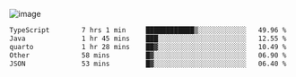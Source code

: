 ![image](https://github-profile-trophy.vercel.app/?username=CMOISDEAD&theme=kimbie_dark&row=1&no-frame=true&margin-w=15&margin-h=15)
<!--START_SECTION:waka-->

```txt
TypeScript        7 hrs 1 min     ████████████▒░░░░░░░░░░░░   49.96 %
Java              1 hr 45 mins    ███░░░░░░░░░░░░░░░░░░░░░░   12.55 %
quarto            1 hr 28 mins    ██▓░░░░░░░░░░░░░░░░░░░░░░   10.49 %
Other             58 mins         █▓░░░░░░░░░░░░░░░░░░░░░░░   06.90 %
JSON              53 mins         █▓░░░░░░░░░░░░░░░░░░░░░░░   06.40 %
```

<!--END_SECTION:waka--> 
